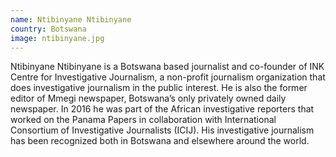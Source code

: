 ```yaml
---
name: Ntibinyane Ntibinyane
country: Botswana
image: ntibinyane.jpg
---
```

Ntibinyane Ntibinyane is a Botswana based journalist and co-founder of INK Centre for Investigative Journalism, a non-profit journalism organization that does investigative journalism in the public interest. He is also the former editor of Mmegi newspaper, Botswana’s only privately owned daily newspaper. In 2016 he was part of the African investigative reporters that worked on the Panama Papers in collaboration with International Consortium of Investigative Journalists (ICIJ). His investigative journalism has been recognized both in Botswana and elsewhere around the world. 